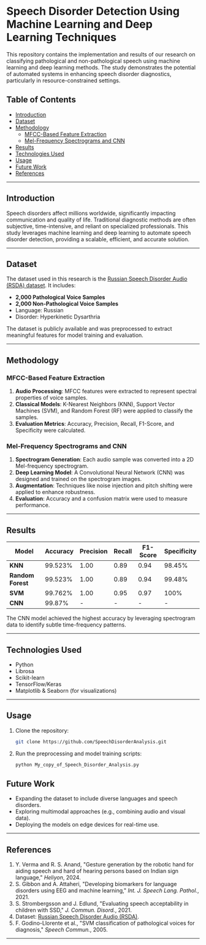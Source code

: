 # Speech Disorder Detection Using Machine Learning and Deep Learning Techniques

This repository contains the implementation and results of our research on classifying pathological and non-pathological speech using machine learning and deep learning methods. The study demonstrates the potential of automated systems in enhancing speech disorder diagnostics, particularly in resource-constrained settings.

## Table of Contents
- [Introduction](#introduction)
- [Dataset](#dataset)
- [Methodology](#methodology)
  - [MFCC-Based Feature Extraction](#mfcc-based-feature-extraction)
  - [Mel-Frequency Spectrograms and CNN](#mel-frequency-spectrograms-and-cnn)
- [Results](#results)
- [Technologies Used](#technologies-used)
- [Usage](#usage)
- [Future Work](#future-work)
- [References](#references)

---

## Introduction

Speech disorders affect millions worldwide, significantly impacting communication and quality of life. Traditional diagnostic methods are often subjective, time-intensive, and reliant on specialized professionals. This study leverages machine learning and deep learning to automate speech disorder detection, providing a scalable, efficient, and accurate solution.

---

## Dataset

The dataset used in this research is the [Russian Speech Disorder Audio (RSDA) dataset](https://www.kaggle.com/datasets/mhantor/russian-voice-dataset). It includes:
- **2,000 Pathological Voice Samples**
- **2,000 Non-Pathological Voice Samples**
- Language: Russian
- Disorder: Hyperkinetic Dysarthria

The dataset is publicly available and was preprocessed to extract meaningful features for model training and evaluation.

---

## Methodology

### MFCC-Based Feature Extraction
1. **Audio Processing**: MFCC features were extracted to represent spectral properties of voice samples.
2. **Classical Models**: K-Nearest Neighbors (KNN), Support Vector Machines (SVM), and Random Forest (RF) were applied to classify the samples.
3. **Evaluation Metrics**: Accuracy, Precision, Recall, F1-Score, and Specificity were calculated.

### Mel-Frequency Spectrograms and CNN
1. **Spectrogram Generation**: Each audio sample was converted into a 2D Mel-frequency spectrogram.
2. **Deep Learning Model**: A Convolutional Neural Network (CNN) was designed and trained on the spectrogram images.
3. **Augmentation**: Techniques like noise injection and pitch shifting were applied to enhance robustness.
4. **Evaluation**: Accuracy and a confusion matrix were used to measure performance.

---

## Results

| Model                | Accuracy | Precision | Recall | F1-Score | Specificity |
|----------------------|----------|-----------|--------|----------|-------------|
| **KNN**             | 99.523%  | 1.00      | 0.89   | 0.94     | 98.45%      |
| **Random Forest**    | 99.523%  | 1.00      | 0.89   | 0.94     | 99.48%      |
| **SVM**              | 99.762%  | 1.00      | 0.95   | 0.97     | 100%        |
| **CNN**              | 99.87%   | -         | -      | -        | -           |

The CNN model achieved the highest accuracy by leveraging spectrogram data to identify subtle time-frequency patterns.

---

## Technologies Used
- Python
- Librosa
- Scikit-learn
- TensorFlow/Keras
- Matplotlib & Seaborn (for visualizations)

---

## Usage

1. Clone the repository:
   ```bash
   git clone https://github.com/SpeechDisorderAnalysis.git
   ```
3. Run the preprocessing and model training scripts:
   ```bash
   python My_copy_of_Speech_Disorder_Analysis.py
   ```

## Future Work

- Expanding the dataset to include diverse languages and speech disorders.
- Exploring multimodal approaches (e.g., combining audio and visual data).
- Deploying the models on edge devices for real-time use.

---

## References

1. Y. Verma and R. S. Anand, "Gesture generation by the robotic hand for aiding speech and hard of hearing persons based on Indian sign language," *Heliyon*, 2024.
2. S. Gibbon and A. Attaheri, "Developing biomarkers for language disorders using EEG and machine learning," *Int. J. Speech Lang. Pathol.*, 2021.
3. S. Strombergsson and J. Edlund, "Evaluating speech acceptability in children with SSD," *J. Commun. Disord.*, 2021.
4. Dataset: [Russian Speech Disorder Audio (RSDA)](https://www.kaggle.com/datasets/mhantor/russian-voice-dataset).
5. F. Godino-Llorente et al., "SVM classification of pathological voices for diagnosis," *Speech Commun.*, 2005.

---

